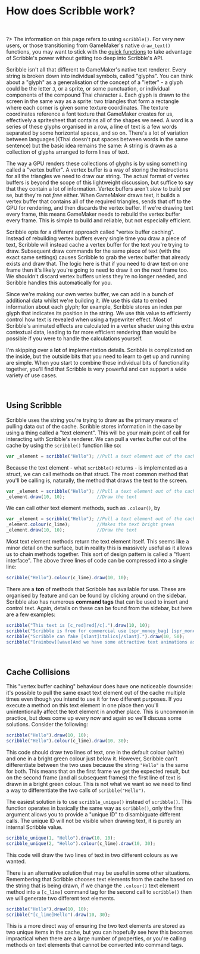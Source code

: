 # How does Scribble work?

&nbsp;

?> The information on this page refers to using `scribble()`. For very new users, or those transitioning from GameMaker's native `draw_text()` functions, you may want to stick with the [quick functions](quick-functions) to take advantage of Scribble's power without getting too deep into Scribble's API.

Scribble isn't all that different to GameMaker's native text renderer. Every string is broken down into individual symbols, called "glyphs". You can think about a "glyph" as a generalisation of the concept of a "letter" - a glyph could be the letter `J`, or a sprite, or some punctuation, or individual components of the compound Thai character `นี`. Each glyph is drawn to the screen in the same way as a sprite: two triangles that form a rectangle where each corner is given some texture coordinates. The texture coordinates reference a font texture that GameMaker creates for us, effectively a spritesheet that contains all of the shapes we need. A word is a series of these glyphs organised in a row, a line of text is a few words separated by some horizontal spaces, and so on. There's a lot of variation between languages )(Thai doesn't put spaces between words in the same sentence) but the basic idea remains the same: A string is drawn as a collection of glyphs arranged to form lines of text.

The way a GPU renders these collections of glyphs is by using something called a "vertex buffer". A vertex buffer is a way of storing the instructions for all the triangles we need to draw our string. The actual format of vertex buffers is beyond the scope of this lightweight discussion, but suffice to say that they contain a lot of information. Vertex buffers aren't *slow* to build per se, but they're not *free* either. When GameMaker draws text, it builds a vertex buffer that contains all of the required triangles, sends that off to the GPU for rendering, and then discards the vertex buffer. If we're drawing text every frame, this means GameMaker needs to rebuild the vertex buffer every frame. This is simple to build and reliable, but not especially efficient.

Scribble opts for a different approach called "vertex buffer caching". Instead of rebuilding vertex buffers every single time you draw a piece of text, Scribble will instead cache a vertex buffer for the text you're trying to draw. Subsequent draw commands for the same piece of text (with the exact same settings) causes Scribble to grab the vertex buffer that already exists and draw that. The logic here is that if you need to draw text on one frame then it's likely you're going to need to draw it on the next frame too. We shouldn't discard vertex buffers unless they're no longer needed, and Scribble handles this automatically for you.

Since we're making our own vertex buffer, we can add in a bunch of additional data whilst we're building it. We use this data to embed information about each glyph; for example, Scribble stores an index per glyph that indicates its position in the string. We use this value to efficiently control how text is revealed when using a typewriter effect. Most of Scribble's animated effects are calculated in a vertex shader using this extra contextual data, leading to far more efficient rendering than would be possible if you were to handle the calculations yourself.

I'm skipping over a **lot** of implementation details. Scribble is complicated on the inside, but the outside bits that you need to learn to get up and running are simple. When you start to combine these individual bits of functionality together, you'll find that Scribble is very powerful and can support a wide variety of use cases.

&nbsp;

## Using Scribble

Scribble uses the string you're trying to draw as the primary means of pulling data out of the cache. Scribble stores information in the case by using a thing called a "text element". This will be your main point of call for interacting with Scribble's renderer. We can pull a vertex buffer out of the cache by using the `scribble()` function like so:

```js
var _element = scribble("Hello"); //Pull a text element out of the cache
```

Because the text element - what `scribble()` returns - is implemented as a struct, we can call methods on that struct. The most common method that you'll be calling is, naturally, the method that draws the text to the screen.

```js
var _element = scribble("Hello"); //Pull a text element out of the cache
_element.draw(10, 10);            //Draw the text
```

We can call other text element methods, such as `.colour()`, by

```js
var _element = scribble("Hello"); //Pull a text element out of the cache
_element.colour(c_lime);          //Makes the text bright green
_element.draw(10, 10);            //Draw the text
```

Most text element methods return the text element itself. This seems like a minor detail on the surface, but in reality this is massively useful as it allows us to chain methods together. This sort of design pattern is called a "fluent interface". The above three lines of code can be compressed into a single line:

```js
scribble("Hello").colour(c_lime).draw(10, 10);
```

There are a **ton** of methods that Scribble has available for use. These are organised by feature and can be found by clicking around on the sidebar. Scribble also has numerous **command tags** that can be used to insert and control text. Again, details on these can be found from the sidebar, but here are a few examples:

```js
scribble("This text is [c_red]red[/c].").draw(10, 10);
scribble("Scribble is free for commercial use [spr_money_bag] [spr_money_bag] [spr_money_bag]").draw(10, 30);
scribble("Scribble can fake [slant]italics[/slant].").draw(10, 50);
scribble("[rainbow][wave]And we have some attractive text animations as well.").draw(10, 70);
```

&nbsp;

## Cache Collisions

This "vertex buffer caching" behaviour does have one noticeable downside: it's possible to pull the same exact text element out of the cache multiple times even though you intend to use it for two different purposes. If you execute a method on this text element in one place then you'll unintentionally affect the text element in another place. This is uncommon in practice, but does come up every now and again so we'll discuss some solutions. Consider the following:

```js
scribble("Hello").draw(10, 10);
scribble("Hello").colour(c_lime).draw(10, 30);
```

This code should draw two lines of text, one in the default colour (white) and one in a bright green colour just below it. However, Scribble can't differentiate between the two uses because the string `"Hello"` is the same for both. This means that on the first frame we get the expected result, but on the second frame (and all subsequent frames) the first line of text is drawn in a bright green colour. This is not what we want so we need to find a way to differentiate the two calls of `scribble("Hello")`.

The easiest solution is to use `scribble_unique()` instead of `scribble()`. This function operates in basically the same way as `scribble()`, only the first argument allows you to provide a "unique ID" to disambiguate different calls. The unique ID will not be visible when drawing text, it is purely an internal Scribble value.

```js
scribble_unique(1, "Hello").draw(10, 10);
scribble_unique(2, "Hello").colour(c_lime).draw(10, 30);
```

This code will draw the two lines of text in two different colours as we wanted.

There is an alternative solution that may be useful in some other situations. Remembering that Scribble chooses text elements from the cache based on the string that is being drawn, if we change the `.colour()` text element method into a `[c_lime]` command tag for the second call to `scribble()` then we will generate two different text elements.

```js
scribble("Hello").draw(10, 10);
scribble("[c_lime]Hello").draw(10, 30);
```

This is a more direct way of ensuring the two text elements are stored as two unique items in the cache, but you can hopefully see how this becomes impractical when there are a large number of properties, or you're calling methods on text elements that cannot be converted into command tags.